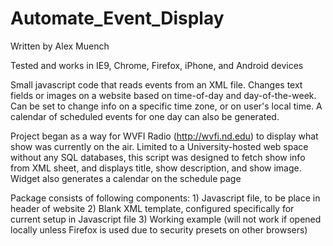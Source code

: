 Automate_Event_Display
================
Written by Alex Muench

Tested and works in IE9, Chrome, Firefox, iPhone, and Android devices

Small javascript code that reads events from an XML file.  Changes text fields or images on a website based on time-of-day and day-of-the-week.  Can be set to change info on a specific time zone, or on user's local time.  A calendar of scheduled events for one day can also be generated.

Project began as a way for WVFI Radio (http://wvfi.nd.edu) to display what show was currently on the air.  Limited to a University-hosted web space without any SQL databases, this script was designed to fetch show info from XML sheet, and displays title, show description, and show image.  Widget also generates a calendar on the schedule page

Package consists of following components:
	1) Javascript file, to be place in header of website
	2) Blank XML template, configured specifically for current setup in Javascript file
	3) Working example (will not work if opened locally unless Firefox is used due to security presets on other browsers)
	